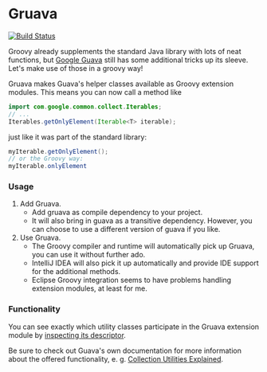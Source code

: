 # Gruava

[![Build Status](https://travis-ci.org/oreissig/gruava.svg?branch=master)](https://travis-ci.org/oreissig/gruava)

Groovy already supplements the standard Java library with lots of neat functions, but [Google Guava](https://github.com/google/guava) still has some additional tricks up its sleeve. Let's make use of those in a groovy way!

Gruava makes Guava's helper classes available as Groovy extension modules.
This means you can now call a method like
```java
import com.google.common.collect.Iterables;
// ...
Iterables.getOnlyElement(Iterable<T> iterable);
```
just like it was part of the standard library:
```java
myIterable.getOnlyElement();
// or the Groovy way:
myIterable.onlyElement
```
 
### Usage

1. Add Gruava.
    - Add gruava as compile dependency to your project.
    - It will also bring in guava as a transitive dependency. However, you can choose to use a different version of guava if you like.
2. Use Gruava.
    - The Groovy compiler and runtime will automatically pick up Gruava, you can use it without further ado.
    - IntelliJ IDEA will also pick it up automatically and provide IDE support for the additional methods.
    - Eclipse Groovy integration seems to have problems handling extension modules, at least for me.

### Functionality

You can see exactly which utility classes participate in the Gruava extension module by [inspecting its descriptor](https://github.com/oreissig/gruava/blob/master/src/main/resources/META-INF/services/org.codehaus.groovy.runtime.ExtensionModule#L3).

Be sure to check out Guava's own documentation for more information about the offered functionality, e. g. [Collection Utilities Explained](https://github.com/google/guava/wiki/CollectionUtilitiesExplained).

